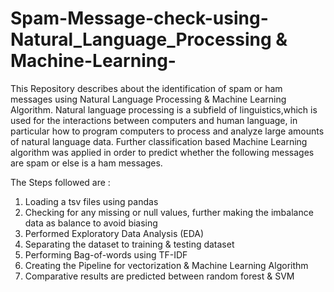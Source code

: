 # Spam-Message-check-using-Natural_Language_Processing & Machine-Learning-

This Repository describes about the identification of spam or ham messages using Natural Language Processing & Machine Learning Algorithm. Natural language processing is a subfield of linguistics,which is used for the interactions between computers and human language, in particular how to program computers to process and analyze large amounts of natural language data. Further classification based Machine Learning algorithm was applied in order to predict whether the following messages are spam or else is a ham messages.</n> 

The Steps followed are : 
1. Loading a tsv files using pandas 
2. Checking for any missing or null values, further making the imbalance data as balance to avoid biasing 
3. Performed Exploratory Data Analysis (EDA)
4. Separating the dataset to training & testing dataset 
5. Performing Bag-of-words using TF-IDF 
6. Creating the Pipeline for vectorization & Machine Learning Algorithm 
7. Comparative results are predicted between random forest & SVM 
